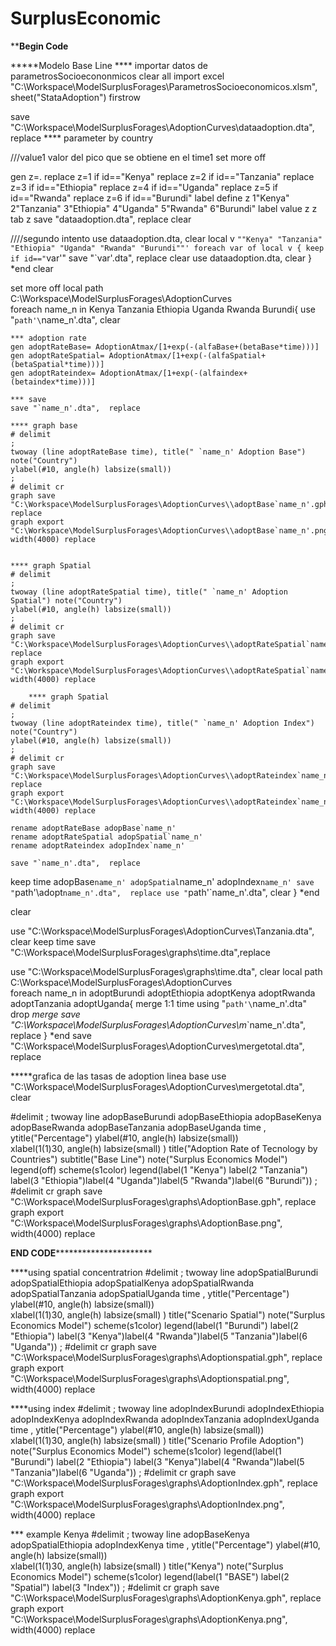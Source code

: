 # SurplusEconomic
********************************************Begin Code******************************************

*****Modelo Base Line
**** importar datos de parametrosSocioecononmicos
clear all
import excel "C:\Workspace\ModelSurplusForages\ParametrosSocioeconomicos.xlsm", sheet("StataAdoption") firstrow

save "C:\Workspace\ModelSurplusForages\AdoptionCurves\\dataadoption.dta", replace
**** parameter by country

///value1 valor del pico que se obtiene en el time1
set more off

gen z=.
replace z=1 if id=="Kenya" 
replace z=2 if id=="Tanzania" 
replace z=3 if id=="Ethiopia"
replace z=4 if id=="Uganda"
replace z=5 if id=="Rwanda"
replace z=6 if id=="Burundi"
label define z 1"Kenya" 2"Tanzania" 3"Ethiopia" 4"Uganda" 5"Rwanda" 6"Burundi"
label value z z  
tab z
save "dataadoption.dta", replace
clear


////segundo intento
use dataadoption.dta, clear
local v `""Kenya" "Tanzania" "Ethiopia" "Uganda" "Rwanda" "Burundi""'
 foreach var of local v {
 keep if id=="`var'"
 save "`var'.dta", replace
 clear
 use dataadoption.dta, clear
 }
 *end
 clear
 
 
 set more off
 local path C:\Workspace\ModelSurplusForages\AdoptionCurves\
foreach name_n in Kenya Tanzania Ethiopia Uganda Rwanda Burundi{
use "`path'\`name_n'.dta",  clear
	
	
	*** adoption rate
	gen adoptRateBase= AdoptionAtmax/[1+exp(-(alfaBase+(betaBase*time)))]
	gen adoptRateSpatial= AdoptionAtmax/[1+exp(-(alfaSpatial+(betaSpatial*time)))]
	gen adoptRateindex= AdoptionAtmax/[1+exp(-(alfaindex+(betaindex*time)))]

	*** save 
	save "`name_n'.dta",  replace

	**** graph base
	# delimit 
	;
	twoway (line adoptRateBase time), title(" `name_n' Adoption Base") note("Country")
	ylabel(#10, angle(h) labsize(small))  	
	;
	# delimit cr
	graph save "C:\Workspace\ModelSurplusForages\AdoptionCurves\\adoptBase`name_n'.gph", replace
	graph export "C:\Workspace\ModelSurplusForages\AdoptionCurves\\adoptBase`name_n'.png", width(4000) replace 
	
			
	**** graph Spatial
	# delimit 
	;
	twoway (line adoptRateSpatial time), title(" `name_n' Adoption Spatial") note("Country")
	ylabel(#10, angle(h) labsize(small)) 
 	;
	# delimit cr
	graph save "C:\Workspace\ModelSurplusForages\AdoptionCurves\\adoptRateSpatial`name_n'.gph", replace
	graph export "C:\Workspace\ModelSurplusForages\AdoptionCurves\\adoptRateSpatial`name_n'.png", width(4000) replace 

		**** graph Spatial
	# delimit 
	;
	twoway (line adoptRateindex time), title(" `name_n' Adoption Index") note("Country")
	ylabel(#10, angle(h) labsize(small))  	
	;
	# delimit cr
	graph save "C:\Workspace\ModelSurplusForages\AdoptionCurves\\adoptRateindex`name_n'.gph", replace
	graph export "C:\Workspace\ModelSurplusForages\AdoptionCurves\\adoptRateindex`name_n'.png", width(4000) replace 

	rename adoptRateBase adopBase`name_n'
	rename adoptRateSpatial adopSpatial`name_n'
	rename adoptRateindex adopIndex`name_n'

	save "`name_n'.dta",  replace
 
 keep time adopBase`name_n' adopSpatial`name_n' adopIndex`name_n'
 save "`path'\adopt`name_n'.dta",  replace
 use "`path'\`name_n'.dta",  clear
 }
*end

clear


use "C:\Workspace\ModelSurplusForages\AdoptionCurves\\Tanzania.dta", clear
keep time 
save "C:\Workspace\ModelSurplusForages\graphs\\time.dta",replace 



use "C:\Workspace\ModelSurplusForages\graphs\\time.dta", clear
local path C:\Workspace\ModelSurplusForages\AdoptionCurves\
foreach name_n in adoptBurundi adoptEthiopia adoptKenya adoptRwanda adoptTanzania adoptUganda{
merge 1:1   time  using "`path'\`name_n'.dta"
drop _merge
save "C:\Workspace\ModelSurplusForages\AdoptionCurves\\m_`name_n'.dta", replace
}
*end
save "C:\Workspace\ModelSurplusForages\AdoptionCurves\\mergetotal.dta", replace 



*****grafica de las tasas de adoption linea base
use "C:\Workspace\ModelSurplusForages\AdoptionCurves\\mergetotal.dta", clear 

#delimit ;
twoway line adopBaseBurundi adopBaseEthiopia adopBaseKenya adopBaseRwanda adopBaseTanzania adopBaseUganda time ,
  ytitle("Percentage") 
  ylabel(#10, angle(h) labsize(small)) 	
  xlabel(1(1)30, angle(h) labsize(small) )
  title("Adoption Rate of Tecnology by Countries")
  subtitle("Base Line")
  note("Surplus Economics Model")
  legend(off) scheme(s1color)
  legend(label(1 "Kenya") label(2 "Tanzania") label(3 "Ethiopia")label(4 "Uganda")label(5 "Rwanda")label(6 "Burundi"))
  ;
#delimit cr
graph save "C:\Workspace\ModelSurplusForages\graphs\\AdoptionBase.gph", replace
graph export "C:\Workspace\ModelSurplusForages\graphs\\AdoptionBase.png", width(4000) replace 



************************************END CODE**********************************************************


 ****using spatial concentratrion
#delimit ;
twoway line adopSpatialBurundi adopSpatialEthiopia adopSpatialKenya adopSpatialRwanda adopSpatialTanzania adopSpatialUganda time ,
  ytitle("Percentage") 
  ylabel(#10, angle(h) labsize(small)) 	
  xlabel(1(1)30, angle(h) labsize(small) )
  title("Scenario Spatial")
  note("Surplus Economics Model") scheme(s1color)
  legend(label(1 "Burundi") label(2 "Ethiopia") label(3 "Kenya")label(4 "Rwanda")label(5 "Tanzania")label(6 "Uganda"))
  ;
#delimit cr
graph save "C:\Workspace\ModelSurplusForages\graphs\\Adoptionspatial.gph", replace
graph export "C:\Workspace\ModelSurplusForages\graphs\\Adoptionspatial.png", width(4000) replace 



  ****using index
#delimit ;
twoway line adopIndexBurundi adopIndexEthiopia adopIndexKenya adopIndexRwanda adopIndexTanzania adopIndexUganda time ,
  ytitle("Percentage") 
  ylabel(#10, angle(h) labsize(small)) 	
  xlabel(1(1)30, angle(h) labsize(small) )
  title("Scenario Profile Adoption")
  note("Surplus Economics Model") scheme(s1color)
  legend(label(1 "Burundi") label(2 "Ethiopia") label(3 "Kenya")label(4 "Rwanda")label(5 "Tanzania")label(6 "Uganda"))
  ;
#delimit cr
graph save "C:\Workspace\ModelSurplusForages\graphs\\AdoptionIndex.gph", replace
graph export "C:\Workspace\ModelSurplusForages\graphs\\AdoptionIndex.png", width(4000) replace 


 
 
*** example Kenya
 #delimit
 ;
twoway line  adopBaseKenya adopSpatialEthiopia adopIndexKenya  time ,
  ytitle("Percentage") 
  ylabel(#10, angle(h) labsize(small)) 	
  xlabel(1(1)30, angle(h) labsize(small) )
  title("Kenya")
  note("Surplus Economics Model") scheme(s1color)
  legend(label(1 "BASE") label(2 "Spatial") label(3 "Index"))
  ;
#delimit cr
graph save "C:\Workspace\ModelSurplusForages\graphs\\AdoptionKenya.gph", replace
graph export "C:\Workspace\ModelSurplusForages\graphs\\AdoptionKenya.png", width(4000) replace 
